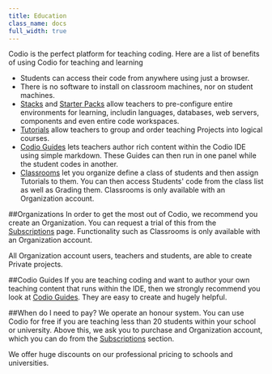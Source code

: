 ```yaml
---
title: Education
class_name: docs
full_width: true
---
```


Codio is the perfect platform for teaching coding. Here are a list of benefits of using Codio for teaching and learning

- Students can access their code from anywhere using just a browser.
- There is no software to install on classroom machines, nor on student machines.
- [Stacks]() and [Starter Packs]() allow teachers to pre-configure entire environments for learning, includin languages, databases, web servers, components and even entire code workspaces.
- [Tutorials]() allow teachers to group and order teaching Projects into logical courses.
- [Codio Guides]() lets teachers author rich content within the Codio IDE using simple markdown. These Guides can then run in one panel while the student codes in another.
- [Classrooms]() let you organize define a class of students and then assign Tutorials to them. You can then access Students' code from the class list as well as Grading them. Classrooms is only available with an Organization account.

##Organizations
In order to get the most out of Codio, we recommend you create an Organization. You can request a trial of this from the [Subscriptions]() page. Functionality such as Classrooms is only available with an Organization account.

All Organization account users, teachers and students, are able to create Private projects.

##Codio Guides
If you are teaching coding and want to author your own teaching content that runs within the IDE, then we strongly recommend you look at [Codio Guides](). They are easy to create and hugely helpful. 

##When do I need to pay?
We operate an honour system. You can use Codio for free if you are teaching less than 20 students within your school or university. Above this, we ask you to purchase and Organization account, which you can do from the [Subscriptions]() section.

We offer huge discounts on our professional pricing to schools and universities.